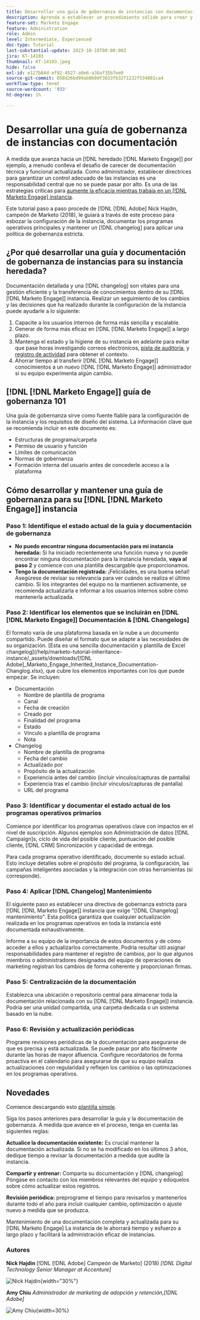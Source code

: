 ```yaml
---
title: Desarrollar una guía de gobernanza de instancias con documentación
description: Aprenda a establecer un procedimiento sólido para crear y mantener la documentación y el registro de cambios para su [!DNL Marketo Engage] ejemplo. Esto no solo ahorrará tiempo para el intercambio de conocimientos de su equipo, sino que también mejorará la salud y la eficacia de su instancia.
feature-set: Marketo Engage
feature: Administration
role: Admin
level: Intermediate, Experienced
doc-type: Tutorial
last-substantial-update: 2023-10-16T00:00:00Z
jira: KT-14103
thumbnail: KT-14103.jpeg
hide: false
exl-id: e127b84d-ef92-4527-a0e6-a36af35b7ee0
source-git-commit: 058d26bd99ab060df3633fb32f1232f534881ca4
workflow-type: tm+mt
source-wordcount: '933'
ht-degree: 1%

---
```


# Desarrollar una guía de gobernanza de instancias con documentación

A medida que avanza hacia un [!DNL heredado [!DNL Marketo Engage]] por ejemplo, a menudo conlleva el desafío de carecer de documentación técnica y funcional actualizada. Como administrador, establecer directrices para garantizar un control adecuado de las instancias es una responsabilidad central que no se puede pasar por alto. Es una de las estrategias críticas para [aumente la eficacia mientras trabaja en un [!DNL Marketo Engage] instancia](https://nation.marketo.com/t5/champion-program-blogs/3-tips-to-increase-your-efficiency-in-an-inherited-instance/ba-p/247582).

Este tutorial paso a paso procede de [!DNL [!DNL Adobe] Nick Hajdin, campeón de Marketo (2018), le guiará a través de este proceso para esbozar la configuración de la instancia, documentar los programas operativos principales y mantener un [!DNL changelog] para aplicar una política de gobernanza estricta.

## ¿Por qué desarrollar una guía y documentación de gobernanza de instancias para su instancia heredada?

Documentación detallada y una [!DNL changelog] son vitales para una gestión eficiente y la transferencia de conocimientos dentro de su [!DNL [!DNL Marketo Engage]] instancia. Realizar un seguimiento de los cambios y las decisiones que ha realizado durante la configuración de la instancia puede ayudarle a lo siguiente:

1. Capacite a los usuarios internos de forma más sencilla y escalable.
2. Generar de forma más eficaz en [!DNL [!DNL Marketo Engage]] a largo plazo.
3. Mantenga el estado y la higiene de su instancia en adelante para evitar que pase horas investigando correos electrónicos, [pista de auditoría](https://experienceleague.adobe.com/docs/marketo/using/product-docs/administration/audit-trail/audit-trail-overview.html), y [registro de actividad](https://experienceleague.adobe.com/docs/marketo/using/product-docs/core-marketo-concepts/smart-lists-and-static-lists/managing-people-in-smart-lists/locate-the-activity-log-for-a-person.html) para obtener el contexto.
4. Ahorrar tiempo al transferir [!DNL [!DNL Marketo Engage]] conocimientos a un nuevo [!DNL [!DNL Marketo Engage]] administrador si su equipo experimenta algún cambio.

## [!DNL [!DNL Marketo Engage]] guía de gobernanza 101

Una guía de gobernanza sirve como fuente fiable para la configuración de la instancia y los requisitos de diseño del sistema. La información clave que se recomienda incluir en este documento es:

* Estructuras de programa/carpeta
* Permiso de usuario y función
* Límites de comunicación
* Normas de gobernanza
* Formación interna del usuario antes de concederle acceso a la plataforma

## Cómo desarrollar y mantener una guía de gobernanza para su [!DNL [!DNL Marketo Engage]] instancia

### Paso 1: Identifique el estado actual de la guía y documentación de gobernanza

* **No puedo encontrar ninguna documentación para mi instancia heredada:** Si ha iniciado recientemente una función nueva y no puede encontrar ninguna documentación para la instancia heredada, **vaya al paso 2** y comience con una plantilla descargable que proporcionamos.
* **Tengo la documentación registrada:** ¡Felicidades, es una buena señal! Asegúrese de revisar su relevancia para ver cuándo se realiza el último cambio. Si los integrantes del equipo no la mantienen activamente, se recomienda actualizarla e informar a los usuarios internos sobre cómo mantenerla actualizada.

### Paso 2: Identificar los elementos que se incluirán en [!DNL [!DNL Marketo Engage]] Documentación &amp; [!DNL Changelogs]

El formato varía de una plataforma basada en la nube a un documento compartido. Puede diseñar el formato que se adapte a las necesidades de su organización. [Esta es una sencilla documentación y plantilla de Excel changelog](/help/marketo-tutorial-inheritance-instance/_assets/downloads/[!DNL Adobe]_Marketo_Engage_Inherited_Instance_Documentation-Changlog.xlsx), que cubre los elementos importantes con los que puede empezar. Se incluyen:

* Documentación
   * Nombre de plantilla de programa
   * Canal
   * Fecha de creación
   * Creado por
   * Finalidad del programa
   * Estado
   * Vínculo a plantilla de programa
   * Nota
* Changelog
   * Nombre de plantilla de programa
   * Fecha del cambio
   * Actualizado por
   * Propósito de la actualización
   * Experiencia antes del cambio (incluir vínculos/capturas de pantalla)
   * Experiencia tras el cambio (incluir vínculos/capturas de pantalla)
   * URL del programa

### Paso 3: Identificar y documentar el estado actual de los programas operativos primarios

Comience por identificar los programas operativos clave con impactos en el nivel de suscripción. Algunos ejemplos son Administración de datos [!DNL Campaign]s, ciclo de vida del posible cliente, puntuación del posible cliente, [!DNL CRM] Sincronización y capacidad de entrega.

Para cada programa operativo identificado, documente su estado actual. Esto incluye detalles sobre el propósito del programa, la configuración, las campañas inteligentes asociadas y la integración con otras herramientas (si corresponde).

### Paso 4: Aplicar [!DNL Changelog] Mantenimiento

El siguiente paso es establecer una directiva de gobernanza estricta para [!DNL [!DNL Marketo Engage]] instancia que exige &quot;[!DNL Changelog] mantenimiento&quot;. Esta política garantiza que cualquier actualización realizada en los programas operativos en toda la instancia esté documentada exhaustivamente.

Informe a su equipo de la importancia de estos documentos y de cómo acceder a ellos y actualizarlos correctamente. Podría resultar útil asignar responsabilidades para mantener el registro de cambios, por lo que algunos miembros o administradores designados del equipo de operaciones de marketing registran los cambios de forma coherente y proporcionan firmas.

### Paso 5: Centralización de la documentación

Establezca una ubicación o repositorio central para almacenar toda la documentación relacionada con su [!DNL [!DNL Marketo Engage]] instancia. Podría ser una unidad compartida, una carpeta dedicada o un sistema basado en la nube.

### Paso 6: Revisión y actualización periódicas

Programe revisiones periódicas de la documentación para asegurarse de que es precisa y está actualizada. Se puede pasar por alto fácilmente durante las horas de mayor afluencia. Configure recordatorios de forma proactiva en el calendario para asegurarse de que su equipo realiza actualizaciones con regularidad y reflejen los cambios o las optimizaciones en los programas operativos.

## Novedades 

Comience descargando esto [plantilla simple](/help/marketo-tutorial-inherited-instance/_assets/downloads/Adobe_Marketo_Engage_Inherited_Instance_Documentation-Changlog.xlsx).

Siga los pasos anteriores para desarrollar la guía y la documentación de gobernanza. A medida que avance en el proceso, tenga en cuenta las siguientes reglas:

**Actualice la documentación existente:**
Es crucial mantener la documentación actualizada. Si no se ha modificado en los últimos 3 años, dedique tiempo a revisar la documentación a medida que audite la instancia.

**Compartir y entrenar:**
Comparta su documentación y [!DNL changelog] Póngase en contacto con los miembros relevantes del equipo y edúquelos sobre cómo actualizar estos registros.

**Revisión periódica:** preprograme el tiempo para revisarlos y mantenerlos durante todo el año para incluir cualquier cambio, optimización o ajuste nuevo a medida que se produzca.

Mantenimiento de una documentación completa y actualizada para su [!DNL Marketo Engage] La instancia de le ahorrará tiempo y esfuerzo a largo plazo y facilitará la administración eficaz de instancias.

### Autores

**Nick Hajdin**
[!DNL [!DNL Adobe] Campeón de Marketo] (2018)
*[!DNL Digital Technology Senior Manager at Accenture]*

![Nick Hajdin](/help/marketo-tutorial-inherited-instance/_assets/authors/Customer_Author_Nicholas_Hajdin.png){width="30%"}

**Amy Chiu**
*Administrador de marketing de adopción y retención,[!DNL Adobe]*

![Amy Chiu](/help/marketo-tutorial-inherited-instance/_assets/authors/Adobe_Author_Amy_Chiu.png){width=30%}
